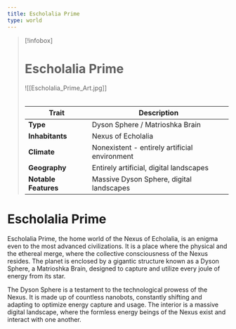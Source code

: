 ```yaml
---
title: Escholalia Prime
type: world 
---
```

> [!infobox]
> # Escholalia Prime
> ![[Escholalia_Prime_Art.jpg]]
> ###### 
> | Trait                        | Description                                                                                                               |
> | ---------------------------- | ------------------------------------------------------------------------------------------------------------------------- |
> | **Type**                    | Dyson Sphere / Matrioshka Brain                                                                                           |
> | **Inhabitants**             | Nexus of Echolalia                                                                                                        |
> | **Climate**                 | Nonexistent - entirely artificial environment                                                                             |
> | **Geography**               | Entirely artificial, digital landscapes                                                                                   |
> | **Notable Features**        | Massive Dyson Sphere, digital landscapes                                                                                  |
# Escholalia Prime

Escholalia Prime, the home world of the Nexus of Echolalia, is an enigma even to the most advanced civilizations. It is a place where the physical and the ethereal merge, where the collective consciousness of the Nexus resides. The planet is enclosed by a gigantic structure known as a Dyson Sphere, a Matrioshka Brain, designed to capture and utilize every joule of energy from its star.

The Dyson Sphere is a testament to the technological prowess of the Nexus. It is made up of countless nanobots, constantly shifting and adapting to optimize energy capture and usage. The interior is a massive digital landscape, where the formless energy beings of the Nexus exist and interact with one another.